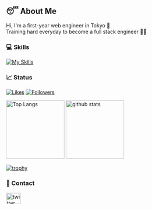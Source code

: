 ## 😴 About Me
Hi, I'm a first-year web engineer in Tokyo 👋 <br>
Training hard everyday to become a full stack engineer 👨‍💻

### 💻 Skills
[![My Skills](https://skillicons.dev/icons?i=js,ts,react,next,tailwind,php,laravel,py,aws,linux,docker,mysql,githubactions,idea,git,github,figma)](https://skillicons.dev)

### 📈 Status
[![Likes](https://badgen.org/img/zenn/mbao/likes?style=plastic)](https://zenn.dev/mbao)
[![Followers](https://badgen.org/img/zenn/mbao/followers?style=plastic)](https://zenn.dev/mbao)

<p align="left">
  <img alt="Top Langs" height="160px" src="https://github-readme-stats.vercel.app/api/top-langs/?username=bwkw&layout=compact&theme=radical&show_icons=ture&locale=en&hide=blade,gnuplot,shell,tex,roff" />
  <img alt="github stats" height="160px" src="https://github-readme-stats.vercel.app/api?username=bwkw&theme=radical&show_icons=true&locale=en" />
</p>

[![trophy](https://github-profile-trophy.vercel.app/?username=bwkw&theme=monokai&title=MultiLanguage&title=Commit&title=PullRequest&title=Repositories&title=Stars)](https://github.com/bwkw/github-profile-trophy)

### 📨 Contact
<a href="https://twitter.com/_bwkw_" target="blank"><img align="center" src="https://raw.githubusercontent.com/rahuldkjain/github-profile-readme-generator/master/src/images/icons/Social/twitter.svg" alt="twitter_bwkw" height="30" width="40" /></a>
